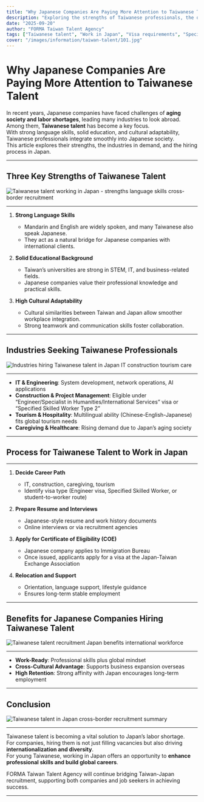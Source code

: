 ```yaml
---
title: "Why Japanese Companies Are Paying More Attention to Taiwanese Talent"
description: "Exploring the strengths of Taiwanese professionals, the demands of Japanese companies, and the hiring process including visa requirements to help both employers and job seekers better understand cross-border employment."
date: "2025-09-20"
author: "FORMA Taiwan Talent Agency"
tags: ["Taiwanese talent", "Work in Japan", "Visa requirements", "Specified Skilled Worker", "Engineer Visa", "Cross-border recruitment"]
cover: "/images/information/taiwan-talent/101.jpg"
---
```


# Why Japanese Companies Are Paying More Attention to Taiwanese Talent

In recent years, Japanese companies have faced challenges of **aging society and labor shortages**, leading many industries to look abroad.  
Among them, **Taiwanese talent** has become a key focus.  
With strong language skills, solid education, and cultural adaptability, Taiwanese professionals integrate smoothly into Japanese society.  
This article explores their strengths, the industries in demand, and the hiring process in Japan.  

---

## Three Key Strengths of Taiwanese Talent

![Taiwanese talent working in Japan - strengths language skills cross-border recruitment](/images/information/taiwan-talent/worker.jpg)

---


1. **Strong Language Skills**  
   - Mandarin and English are widely spoken, and many Taiwanese also speak Japanese.  
   - They act as a natural bridge for Japanese companies with international clients.  

2. **Solid Educational Background**  
   - Taiwan’s universities are strong in STEM, IT, and business-related fields.  
   - Japanese companies value their professional knowledge and practical skills.  

3. **High Cultural Adaptability**  
   - Cultural similarities between Taiwan and Japan allow smoother workplace integration.  
   - Strong teamwork and communication skills foster collaboration.  

---

## Industries Seeking Taiwanese Professionals

![Industries hiring Taiwanese talent in Japan IT construction tourism care](/images/information/taiwan-talent/rapid.jpg)

---


- **IT & Engineering**: System development, network operations, AI applications  
- **Construction & Project Management**: Eligible under “Engineer/Specialist in Humanities/International Services” visa or “Specified Skilled Worker Type 2”  
- **Tourism & Hospitality**: Multilingual ability (Chinese-English-Japanese) fits global tourism needs  
- **Caregiving & Healthcare**: Rising demand due to Japan’s aging society  

---

## Process for Taiwanese Talent to Work in Japan

---

1. **Decide Career Path**  
   - IT, construction, caregiving, tourism  
   - Identify visa type (Engineer visa, Specified Skilled Worker, or student-to-worker route)  

2. **Prepare Resume and Interviews**  
   - Japanese-style resume and work history documents  
   - Online interviews or via recruitment agencies  

3. **Apply for Certificate of Eligibility (COE)**  
   - Japanese company applies to Immigration Bureau  
   - Once issued, applicants apply for a visa at the Japan-Taiwan Exchange Association  

4. **Relocation and Support**  
   - Orientation, language support, lifestyle guidance  
   - Ensures long-term stable employment  

---

## Benefits for Japanese Companies Hiring Taiwanese Talent

![Taiwanese talent recruitment Japan benefits international workforce](/images/information/taiwan-talent/taipei-station.jpg)

---

- **Work-Ready**: Professional skills plus global mindset  
- **Cross-Cultural Advantage**: Supports business expansion overseas  
- **High Retention**: Strong affinity with Japan encourages long-term employment  

---

## Conclusion
![Taiwanese talent in Japan cross-border recruitment summary](/images/information/taiwan-talent/conclusion.jpg)

---

Taiwanese talent is becoming a vital solution to Japan’s labor shortage.  
For companies, hiring them is not just filling vacancies but also driving **internationalization and diversity**.  
For young Taiwanese, working in Japan offers an opportunity to **enhance professional skills and build global careers**.  

FORMA Taiwan Talent Agency will continue bridging Taiwan-Japan recruitment, supporting both companies and job seekers in achieving success.  

---
